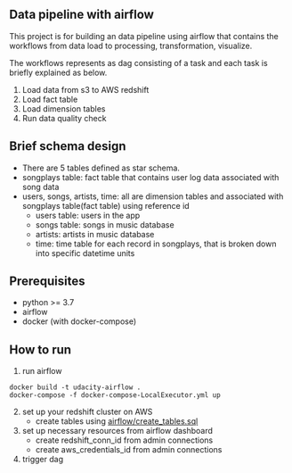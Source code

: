 ## Data pipeline with airflow
This project is for building an data pipeline using airflow
that contains the workflows from data load to processing, transformation, visualize.

The workflows represents as dag consisting of a task and each task is briefly explained as below.
1. Load data from s3 to AWS redshift
2. Load fact table
3. Load dimension tables
4. Run data quality check

## Brief schema design
- There are 5 tables defined as star schema.
- songplays table: fact table that contains user log data associated with song data
- users, songs, artists, time: all are dimension tables and associated with songplays table(fact table) using reference id
  - users table: users in the app
  - songs table: songs in music database
  - artists: artists in music database
  - time: time table for each record in songplays, that is broken down into specific datetime units

## Prerequisites
- python >= 3.7
- airflow
- docker (with docker-compose)

## How to run
1. run airflow
```
docker build -t udacity-airflow .
docker-compose -f docker-compose-LocalExecutor.yml up
```
2. set up your redshift cluster on AWS
    - create tables using [airflow/create_tables.sql](airflow/create_tables.sql)
3. set up necessary resources from airflow dashboard 
    - create redshift_conn_id from admin connections
    - create aws_credentials_id from admin connections
4. trigger dag
